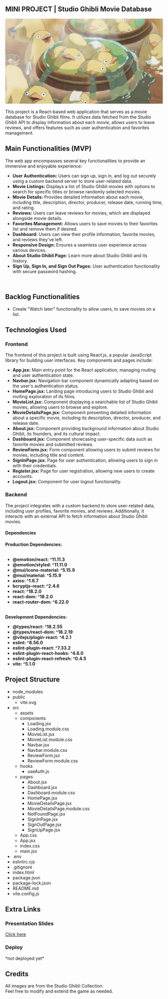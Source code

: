 ## MINI PROJECT | Studio Ghibli Movie Database

![Game Logo](src/assets/chihiro015.jpeg)


This project is a React-based web application that serves as a movie database for Studio Ghibli films. It utilizes data fetched from the Studio Ghibli API to display information about each movie, allows users to leave reviews, and offers features such as user authentication and favorites management.


## Main Functionalities (MVP)

The web app encompasses several key functionalities to provide an immersive and enjoyable experience:

- **User Authentication:** Users can sign up, sign in, and log out securely using a custom backend server to store user-related data.
- **Movie Listings:** Displays a list of Studio Ghibli movies with options to search for specific titles or browse randomly selected movies.
- **Movie Details:** Provides detailed information about each movie, including title, description, director, producer, release date, running time, and rating.
- **Reviews:** Users can leave reviews for movies, which are displayed alongside movie details.
- **Favorites Management:** Allows users to save movies to their favorites list and remove them if desired.
- **Dashboard:** Users can view their profile information, favorite movies, and reviews they've left.
- **Responsive Design:** Ensures a seamless user experience across various devices.
- **About Studio Ghibli Page:** Learn more about Studio Ghibli and its history.
- **Sign Up, Sign In, and Sign Out Pages:** User authentication functionality with secure password hashing.

<br>

## Backlog Functionalities

- Create "Watch later" functionality to allow users, to save movies on a list.

## Technologies Used

<h3>Frontend</h3>
The frontend of this project is built using React.js, a popular JavaScript library for building user interfaces. Key components and pages include:

- **App.jsx:** Main entry point for the React application, managing routing and user authentication state.
- **Navbar.jsx:** Navigation bar component dynamically adapting based on the user's authentication status.
- **HomePage.jsx:** Landing page introducing users to Studio Ghibli and inviting exploration of its films.
- **MovieList.jsx:** Component displaying a searchable list of Studio Ghibli movies, allowing users to browse and explore.
- **MovieDetailsPage.jsx:** Component presenting detailed information about a specific movie, including its description, director, producer, and release date.
- **About.jsx:** Component providing background information about Studio Ghibli, its founders, and its cultural impact.
- **Dashboard.jsx:** Component showcasing user-specific data such as favorite movies and submitted reviews.
- **ReviewForm.jsx:** Form component allowing users to submit reviews for movies, including title and content.
- **SignInPage.jsx:** Page for user authentication, allowing users to sign in with their credentials.
- **Register.jsx:** Page for user registration, allowing new users to create accounts.
- **Logout.jsx:** Component for user logout functionality.

<h3>Backend</h3>
The project integrates with a custom backend to store user-related data, including user profiles, favorite movies, and reviews. Additionally, it interacts with an external API to fetch information about Studio Ghibli movies.

<h4>Dependencies<h4>
Production Dependencies: <br><br>

- @emotion/react: ^11.11.3
- @emotion/styled: ^11.11.0
- @mui/icons-material: ^5.15.9
- @mui/material: ^5.15.9
- axios: ^1.6.7
- bcryptjs-react: ^2.4.6
- react: ^18.2.0
- react-dom: ^18.2.0
- react-router-dom: ^6.22.0 <br><br>

Development Dependencies: <br>

- @types/react: ^18.2.55
- @types/react-dom: ^18.2.19
- @vitejs/plugin-react: ^4.2.1
- eslint: ^8.56.0
- eslint-plugin-react: ^7.33.2
- eslint-plugin-react-hooks: ^4.6.0
- eslint-plugin-react-refresh: ^0.4.5
- vite: ^5.1.0

## Project Structure

- node_modules
- public
  - vite.svg
- src
  - assets
  - components
    - Loading.jsx
    - Loading.module.css
    - MovieList.jsx
    - MovieList.module.css
    - Navbar.jsx
    - Navbar.module.css
    - ReviewForm.jsx
    - ReviewForm.module.css
  - hooks
    - useAuth.js
  - pages
    - About.jsx
    - Dashboard.jsx
    - Dashboard.module.css
    - HomePage.jsx
    - MovieDetailsPage.jsx
    - MovieDetailsPage.module.css
    - NotFoundPage.jsx
    - SignInPage.jsx
    - SignOutPage.jsx
    - SignUpPage.jsx
  - App.css
  - App.jsx
  - index.css
  - main.jsx
- .env
- eslintrc.cjs
- .gitignore
- index.html
- package.json
- package-lock.json
- README.md
- vite.config.js


## Extra Links

<h3>Presentation Slides</h3>
<a href="https://drive.google.com/file/d/18xDpDMNPLUKlOnZLz_UDSbGFGTFf6ATJ/view?usp=sharing">Click here</a>

<h3>Deploy</h3>
*not deployed yet*

## Credits

All images are from the Studio Ghibli Collection. <br>
Feel free to modify and extend the game as needed. <br>

